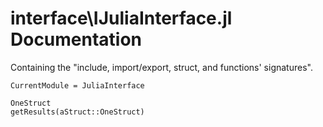 # interface\\IJuliaInterface.jl Documentation
Containing the "include, import/export, struct, and functions' signatures".

```@meta
CurrentModule = JuliaInterface
```

```@docs
OneStruct
getResults(aStruct::OneStruct)
```
